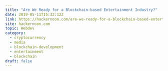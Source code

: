 ```yaml
---
title: "Are We Ready for a Blockchain-based Entertainment Industry?"
date: 2019-05-11T15:32:12Z
link: https://hackernoon.com/are-we-ready-for-a-blockchain-based-entertainment-industry-fa708d08d7f5?source=rss----3a8144eabfe3---4&utm_medium=RSS&utm_source=hune
site: hackernoon.com
topic: Webdev
category:
  - cryptocurrency
  - media
  - blockchain-development
  - entertainment
  - blockchain
draft: false
---
```

